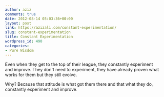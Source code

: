 ```yaml
---
author: aziz
comments: true
date: 2012-08-14 05:03:36+00:00
layout: post
link: https://azizali.com/constant-experimentation/
slug: constant-experimentation
title: Constant Experimentation
wordpress_id: 490
categories:
- Pure Wisdom
---
```


Even when they get to the top of their league, they constantly experiment and improve. They don't need to experiment, they have already proven what works for them but they still evolve.

Why? Because that attitude is what got them there and that what they do, constantly experiment and improve.
